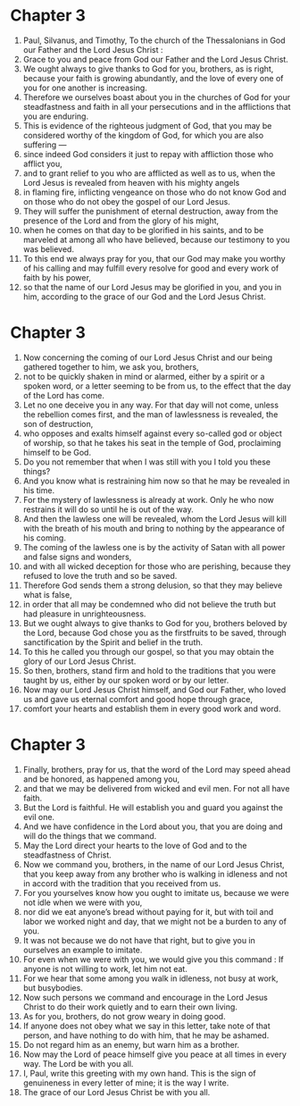 # Chapter 3

1. Paul, Silvanus, and Timothy, To the church of the Thessalonians in God our Father and the Lord Jesus Christ :
2. Grace to you and peace from God our Father and the Lord Jesus Christ.
3. We ought always to give thanks to God for you, brothers, as is right, because your faith is growing abundantly, and the love of every one of you for one another is increasing.
4. Therefore we ourselves boast about you in the churches of God for your steadfastness and faith in all your persecutions and in the afflictions that you are enduring.
5. This is evidence of the righteous judgment of God, that you may be considered worthy of the kingdom of God, for which you are also suffering —
6. since indeed God considers it just to repay with affliction those who afflict you,
7. and to grant relief to you who are afflicted as well as to us, when the Lord Jesus is revealed from heaven with his mighty angels
8. in flaming fire, inflicting vengeance on those who do not know God and on those who do not obey the gospel of our Lord Jesus.
9. They will suffer the punishment of eternal destruction, away from the presence of the Lord and from the glory of his might,
10. when he comes on that day to be glorified in his saints, and to be marveled at among all who have believed, because our testimony to you was believed.
11. To this end we always pray for you, that our God may make you worthy of his calling and may fulfill every resolve for good and every work of faith by his power,
12. so that the name of our Lord Jesus may be glorified in you, and you in him, according to the grace of our God and the Lord Jesus Christ.

# Chapter 3

1. Now concerning the coming of our Lord Jesus Christ and our being gathered together to him, we ask you, brothers,
2. not to be quickly shaken in mind or alarmed, either by a spirit or a spoken word, or a letter seeming to be from us, to the effect that the day of the Lord has come.
3. Let no one deceive you in any way. For that day will not come, unless the rebellion comes first, and the man of lawlessness is revealed, the son of destruction,
4. who opposes and exalts himself against every so-called god or object of worship, so that he takes his seat in the temple of God, proclaiming himself to be God.
5. Do you not remember that when I was still with you I told you these things?
6. And you know what is restraining him now so that he may be revealed in his time.
7. For the mystery of lawlessness is already at work. Only he who now restrains it will do so until he is out of the way.
8. And then the lawless one will be revealed, whom the Lord Jesus will kill with the breath of his mouth and bring to nothing by the appearance of his coming.
9. The coming of the lawless one is by the activity of Satan with all power and false signs and wonders,
10. and with all wicked deception for those who are perishing, because they refused to love the truth and so be saved.
11. Therefore God sends them a strong delusion, so that they may believe what is false,
12. in order that all may be condemned who did not believe the truth but had pleasure in unrighteousness.
13. But we ought always to give thanks to God for you, brothers beloved by the Lord, because God chose you as the firstfruits to be saved, through sanctification by the Spirit and belief in the truth.
14. To this he called you through our gospel, so that you may obtain the glory of our Lord Jesus Christ.
15. So then, brothers, stand firm and hold to the traditions that you were taught by us, either by our spoken word or by our letter.
16. Now may our Lord Jesus Christ himself, and God our Father, who loved us and gave us eternal comfort and good hope through grace,
17. comfort your hearts and establish them in every good work and word.

# Chapter 3

1. Finally, brothers, pray for us, that the word of the Lord may speed ahead and be honored, as happened among you,
2. and that we may be delivered from wicked and evil men. For not all have faith.
3. But the Lord is faithful. He will establish you and guard you against the evil one.
4. And we have confidence in the Lord about you, that you are doing and will do the things that we command.
5. May the Lord direct your hearts to the love of God and to the steadfastness of Christ.
6. Now we command you, brothers, in the name of our Lord Jesus Christ, that you keep away from any brother who is walking in idleness and not in accord with the tradition that you received from us.
7. For you yourselves know how you ought to imitate us, because we were not idle when we were with you,
8. nor did we eat anyone’s bread without paying for it, but with toil and labor we worked night and day, that we might not be a burden to any of you.
9. It was not because we do not have that right, but to give you in ourselves an example to imitate.
10. For even when we were with you, we would give you this command : If anyone is not willing to work, let him not eat.
11. For we hear that some among you walk in idleness, not busy at work, but busybodies.
12. Now such persons we command and encourage in the Lord Jesus Christ to do their work quietly and to earn their own living.
13. As for you, brothers, do not grow weary in doing good.
14. If anyone does not obey what we say in this letter, take note of that person, and have nothing to do with him, that he may be ashamed.
15. Do not regard him as an enemy, but warn him as a brother.
16. Now may the Lord of peace himself give you peace at all times in every way. The Lord be with you all.
17. I, Paul, write this greeting with my own hand. This is the sign of genuineness in every letter of mine; it is the way I write.
18. The grace of our Lord Jesus Christ be with you all.

